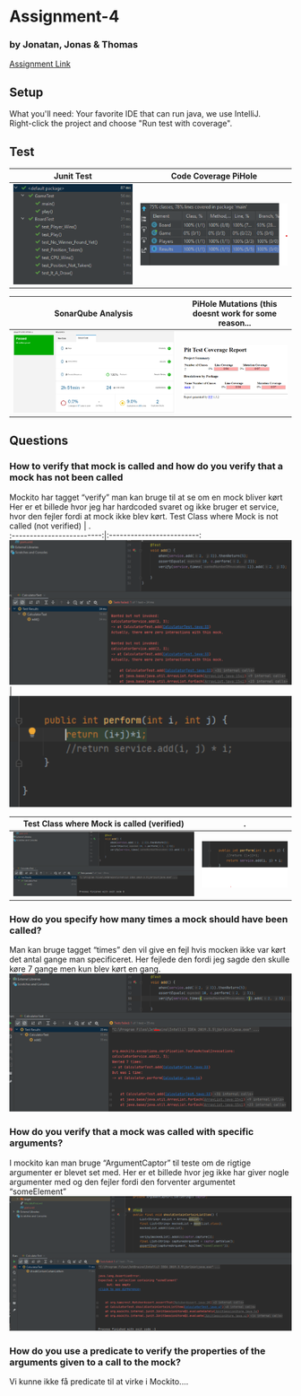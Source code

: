# Assignment-4  
###   by Jonatan, Jonas & Thomas  
[Assignment Link](Assignment-4-Description.pdf)  

## Setup
What you'll need:
Your favorite IDE that can run java, we use IntelliJ.  
Right-click the project and choose "Run test with coverage".

## Test
Junit Test        |  Code Coverage PiHole
:-------------------------:|:-------------------------:
![passed](/images/Junit-Test-Passed.png)  |  ![passed](/images/Jacoco-Test-Coverage.png)

SonarQube Analysis        |  PiHole Mutations (this doesnt work for some reason...
:-------------------------:|:-------------------------:
![passed](/images/sonarqube-analyse.png)  |  ![passed](/images/mutations.png)

## Questions
### How to verify that mock is called and how do you verify that a mock has not been called
Mockito har tagget “verify” man kan bruge til at se om en mock bliver kørt 
Her er et billede hvor jeg har hardcoded svaret og ikke bruger et service, hvor den fejler fordi at mock ikke blev kørt.
Test Class where Mock is not called (not verified)      |   .   
:-------------------------:|:-------------------------:
![passed](/images/verify-error.png)  |  ![passed](/images/verify-testclass.png)
  
Test Class where Mock is called (verified)     |  .   
:-------------------------:|:-------------------------:
![passed](/images/verify-pass.png)  |  ![passed](/images/verify-testclass-2.png)  


###  How do you specify how many times a mock should have been called?
Man kan bruge tagget “times” den vil give en fejl hvis mocken ikke var kørt det antal gange man specificeret. Her fejlede den fordi jeg sagde den skulle køre 7 gange men kun blev kørt en gang. 
![x](/images/how-many-times-mock-called.png)  

### How do you verify that a mock was called with specific arguments? 
I mockito kan man bruge “ArgumentCaptor” til teste om de rigtige argumenter er blevet set med. Her er et billede hvor jeg ikke har giver nogle argumenter med og den fejler fordi den forventer argumentet “someElement”
![x](/images/mock-parameters.png)  


### How do you use a predicate to verify the properties of the arguments given to a call to the mock? 
Vi kunne ikke få predicate til at virke i Mockito....